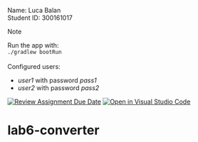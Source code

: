 Name: Luca Balan <br />
Student ID: 300161017

> [!NOTE]
> Run the app with: <br />
> ```./gradlew bootRun``` <br />
> <br />
> Configured users: <br />
> * *user1* with password *pass1* <br />
> * *user2* with password *pass2*

[![Review Assignment Due Date](https://classroom.github.com/assets/deadline-readme-button-22041afd0340ce965d47ae6ef1cefeee28c7c493a6346c4f15d667ab976d596c.svg)](https://classroom.github.com/a/xDom7pvU)
[![Open in Visual Studio Code](https://classroom.github.com/assets/open-in-vscode-2e0aaae1b6195c2367325f4f02e2d04e9abb55f0b24a779b69b11b9e10269abc.svg)](https://classroom.github.com/online_ide?assignment_repo_id=17019053&assignment_repo_type=AssignmentRepo)
# lab6-converter
